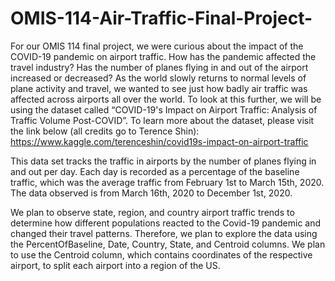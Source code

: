 # OMIS-114-Air-Traffic-Final-Project-

For our OMIS 114 final project, we were curious about the impact of the COVID-19 pandemic on airport traffic. How has the pandemic affected the travel industry? Has the number of planes flying in and out of the airport increased or decreased? As the world slowly returns to normal levels of plane activity and travel, we wanted to see just how badly air traffic was affected across airports all over the world. To look at this further, we will be using the dataset called “COVID-19's Impact on Airport Traffic: Analysis of Traffic Volume Post-COVID”. To learn more about the dataset, please visit the link below (all credits go to Terence Shin): 
https://www.kaggle.com/terenceshin/covid19s-impact-on-airport-traffic

This data set tracks the traffic in airports by the number of planes flying in and out per day. Each day is recorded as a percentage of the baseline traffic, which was the average traffic from February 1st to March 15th, 2020. The data observed is from March 16th, 2020 to December 1st, 2020. 

We plan to observe state, region, and country airport traffic trends to determine how different populations reacted to the Covid-19 pandemic and changed their travel patterns. Therefore, we plan to explore the data using the PercentOfBaseline, Date, Country, State, and Centroid columns. We plan to use the Centroid column, which contains coordinates of the respective airport, to split each airport into a region of the US. 
